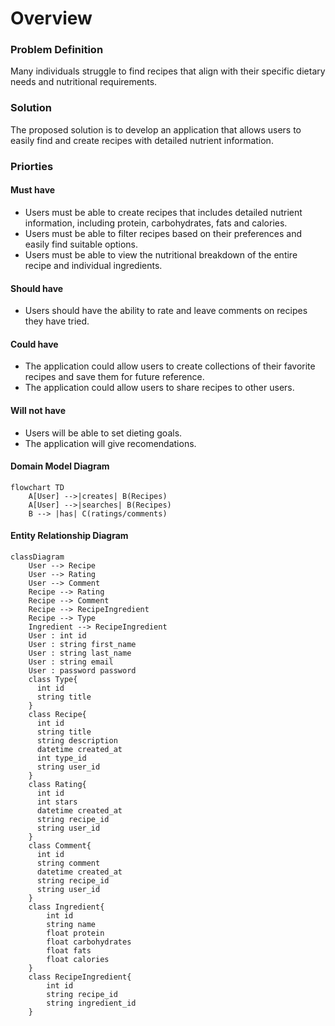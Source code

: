 # Overview

### Problem Definition

Many individuals struggle to find recipes that align with their specific dietary needs and nutritional requirements.

### Solution

The proposed solution is to develop an application that allows users to easily find and create recipes with detailed nutrient information.

### Priorties

#### Must have

- Users must be able to create recipes that includes detailed nutrient information, including protein, carbohydrates, fats and calories.
- Users must be able to filter recipes based on their preferences and easily find suitable options.
- Users must be able to view the nutritional breakdown of the entire recipe and individual ingredients.

#### Should have

- Users should have the ability to rate and leave comments on recipes they have tried.

#### Could have

- The application could allow users to create collections of their favorite recipes and save them for future reference.
- The application could allow users to share recipes to other users.

#### Will not have

- Users will be able to set dieting goals.
- The application will give recomendations.

#### Domain Model Diagram

```mermaid
flowchart TD
    A[User] -->|creates| B(Recipes)
    A[User] -->|searches| B(Recipes)
    B --> |has| C(ratings/comments)
```

#### Entity Relationship Diagram

```mermaid
classDiagram
    User --> Recipe
    User --> Rating
    User --> Comment
    Recipe --> Rating
    Recipe --> Comment
    Recipe --> RecipeIngredient
    Recipe --> Type
    Ingredient --> RecipeIngredient
    User : int id
    User : string first_name
    User : string last_name
    User : string email
    User : password password
    class Type{
      int id
      string title
    }
    class Recipe{
      int id
      string title
      string description
      datetime created_at
      int type_id
      string user_id
    }
    class Rating{
      int id
      int stars
      datetime created_at
      string recipe_id
      string user_id
    }
    class Comment{
      int id
      string comment
      datetime created_at
      string recipe_id
      string user_id
    }
    class Ingredient{
        int id
        string name
        float protein
        float carbohydrates
        float fats
        float calories
    }
    class RecipeIngredient{
        int id
        string recipe_id
        string ingredient_id
    }
```
